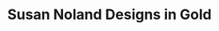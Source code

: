 ---
title: "Susan Noland Designs in Gold"
url: /des-moines/susan-noland-designs-in-gold/
shop: jewelry
---
